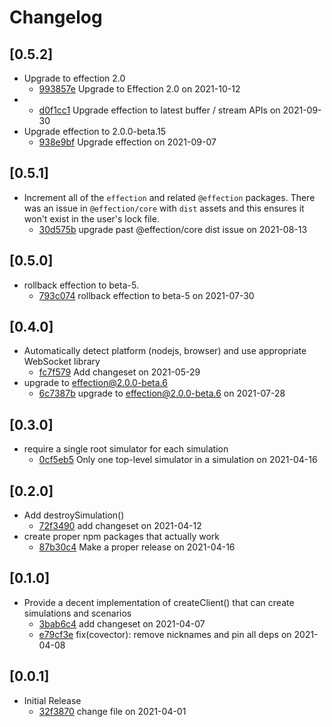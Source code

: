 # Changelog

## \[0.5.2]

- Upgrade to effection 2.0
  - [993857e](https://github.com/thefrontside/simulacrum/commit/993857e98b2d74a2cfbca255c5b82573f2db7a80) Upgrade to Effection 2.0 on 2021-10-12
- - [d0f1cc1](https://github.com/thefrontside/simulacrum/commit/d0f1cc192fd1266bbb1eef2e644f8042546e060b) Upgrade effection to latest buffer / stream APIs on 2021-09-30
- Upgrade effection to 2.0.0-beta.15
  - [938e9bf](https://github.com/thefrontside/simulacrum/commit/938e9bfcabfcdc5806ecba01a909432b3de29971) Upgrade effection on 2021-09-07

## \[0.5.1]

- Increment all of the `effection` and related `@effection` packages. There was an issue in `@effection/core` with `dist` assets and this ensures it won't exist in the user's lock file.
  - [30d575b](https://github.com/thefrontside/simulacrum/commit/30d575bc652a5329d67568b013f657691d1d86b6) upgrade past @effection/core dist issue on 2021-08-13

## \[0.5.0]

- rollback effection to beta-5.
  - [793c074](https://github.com/thefrontside/simulacrum/commit/793c074c73d4958a9db5231b7ffdd54b5f103d4a) rollback effection to beta-5 on 2021-07-30

## \[0.4.0]

- Automatically detect platform (nodejs, browser) and use appropriate
  WebSocket library
  - [fc7f579](https://github.com/thefrontside/simulacrum/commit/fc7f579d4cd31f498de9b39f5f0e02b6379ce109) Add changeset on 2021-05-29
- upgrade to effection@2.0.0-beta.6
  - [6c7387b](https://github.com/thefrontside/simulacrum/commit/6c7387bc9740e62a032e7133a18cff2888d38858) upgrade to effection@2.0.0-beta.6 on 2021-07-28

## \[0.3.0]

- require a single root simulator for each simulation
  - [0cf5eb5](https://github.com/thefrontside/simulacrum/commit/0cf5eb5983dc20ab05c8e59bdc77b18603b526c8) Only one top-level simulator in a simulation on 2021-04-16

## \[0.2.0]

- Add destroySimulation()
  - [72f3490](https://github.com/thefrontside/simulacrum/commit/72f3490fb5d33cdfd039c31cb5eab06ddd00afcd) add changeset on 2021-04-12
- create proper npm packages that actually work
  - [87b30c4](https://github.com/thefrontside/simulacrum/commit/87b30c45b502f31747918610bed3604afd21bba9) Make a proper release on 2021-04-16

## \[0.1.0]

- Provide a decent implementation of createClient() that can create
  simulations and scenarios
  - [3bab6c4](https://github.com/thefrontside/simulacrum/commit/3bab6c4fca23cfc112db207b4ab5da5657b59a25) add changeset on 2021-04-07
  - [e79cf3e](https://github.com/thefrontside/simulacrum/commit/e79cf3e2f0f8428a202e0b7f8525f716550e429d) fix(covector): remove nicknames and pin all deps on 2021-04-08

## \[0.0.1]

- Initial Release
  - [32f3870](https://github.com/thefrontside/simulacrum/commit/32f3870a5fcc65d726348f20a71ca51c2b77422d) change file on 2021-04-01
